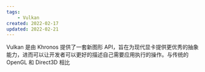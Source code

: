 ```yaml
---
tags:
    - Vulkan
created: 2022-02-17
updated: 2022-02-21
---
```


Vulkan 是由 Khronos 提供了一套新图形 API，旨在为现代显卡提供更优秀的抽象能力，进而可以让开发者可以更好的描述自己需要应用执行的操作。与传统的 OpenGL 和 Direct3D 相比
